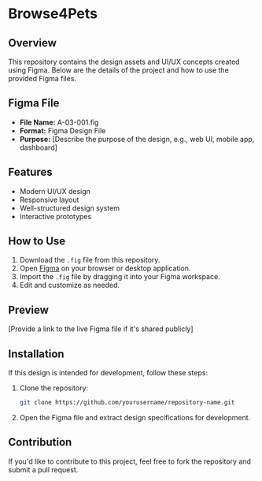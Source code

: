 # Browse4Pets



## Overview
This repository contains the design assets and UI/UX concepts created using Figma. Below are the details of the project and how to use the provided Figma files.

## Figma File
- **File Name:** A-03-001.fig
- **Format:** Figma Design File
- **Purpose:** [Describe the purpose of the design, e.g., web UI, mobile app, dashboard]

## Features
- Modern UI/UX design
- Responsive layout
- Well-structured design system
- Interactive prototypes

## How to Use
1. Download the `.fig` file from this repository.
2. Open [Figma](https://www.figma.com/) on your browser or desktop application.
3. Import the `.fig` file by dragging it into your Figma workspace.
4. Edit and customize as needed.

## Preview
[Provide a link to the live Figma file if it's shared publicly]

## Installation
If this design is intended for development, follow these steps:
1. Clone the repository:
   ```sh
   git clone https://github.com/yourusername/repository-name.git
   ```
2. Open the Figma file and extract design specifications for development.

## Contribution
If you'd like to contribute to this project, feel free to fork the repository and submit a pull request.
